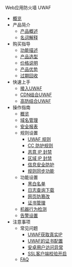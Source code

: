 <div class="sidebar_title icon__uewaf"> Web应用防火墙 UWAF</div>

* [概览](/uewaf/README)
* 产品简介
    * [产品概述](/uewaf/0_concepts/00_overview)
    * [名词解释](/uewaf/0_concepts/01_name)
* 购买指导
    * [功能描述](/uewaf/1_product/10_funtion)
    * [产品选型](/uewaf/1_product/11_choose)
    * [价格说明](/uewaf/1_product/12_price)
    * [产品优势](/uewaf/1_product/13_battle)
    * [过期回收](/uewaf/1_product/14_expire)
* 快速上手
    * [接入UWAF](/uewaf/2_common/20_fst)
    * [CDN结合UWAF](/uewaf/2_common/21_cdn)
    * [高防结合UWAF](/uewaf/2_common/22_ads)
* 操作指南
    * [概览](/uewaf/3_opintro/30_info)
    * [域名管理](/uewaf/3_opintro/31_domain)
    * [安全报表](/uewaf/3_opintro/32_report)
    * 规则设置
        * [UWAF 规则](/uewaf/3_opintro/33_rules/330_wrule)
        * [CC 防护规则](/uewaf/3_opintro/33_rules/331_ccrule)
        * [恶意 IP 封禁](/uewaf/3_opintro/33_rules/332_auto)
        * [区域 IP 封禁](/uewaf/3_opintro/33_rules/333_area)
        * [信息安全防护](/uewaf/3_opintro/33_rules/334_smsg)
        * [规则同步功能](/uewaf/3_opintro/33_rules/335_synrule)
    * 功能设置
        * [黑白名单](/uewaf/3_opintro/34_func/340_bwlist)
        * [日志查询下载](/uewaf/3_opintro/34_func/341_srlogs)
        * [网页防篡改](/uewaf/3_opintro/34_func/342_tamper)
        * [证书管理](/uewaf/3_opintro/34_func/343_cert)
    * [机器行为检测](/uewaf/3_opintro/35_bot)
    * [告警设置](/uewaf/3_opintro/36_alert)
* 注意事项
    * 常见问题
        * [UWAF获取真实IP](/uewaf/4_pronlem/40_ques)
        * [UWAF的证书配置](/uewaf/4_pronlem/41_ssl/410_ssl)
        * [安卓用户访问异常](/uewaf/4_pronlem/41_ssl/411_ssl)
        * [SSL客户端校验开启](/uewaf/4_pronlem/41_ssl/412_ssl)
    * [FAQ](/uewaf/4_pronlem/43_warning)


    